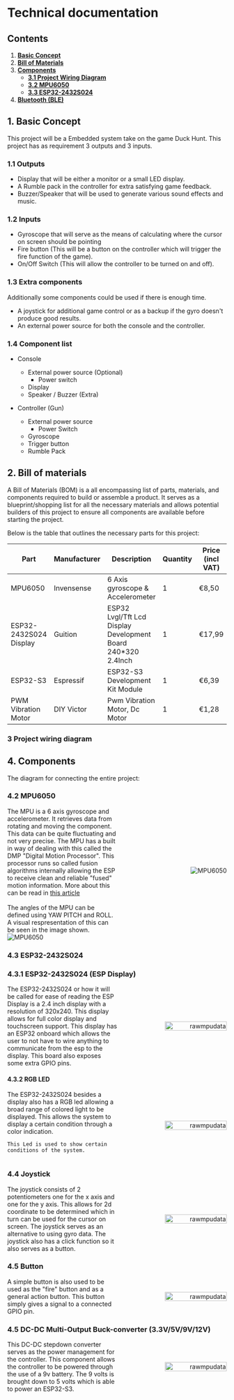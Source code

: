 # Technical documentation

## Contents
1. **[Basic Concept](#1-basic-concept)**
2. **[Bill of Materials](#2-bill-of-materials)**
3. **[Components](#3-components)**
    - **[3.1 Project Wiring Diagram](#31-project-wiring-diagram)**
    - **[3.2 MPU6050](#32-mpu6050)**
    - **[3.3 ESP32-2432S024](#33-esp32-2432s024)**
4. **[Bluetooth (BLE)](#4-bluetooth-ble)**


## 1. Basic Concept
This project will be a Embedded system take on the game Duck Hunt. This project has as requirement 3 outputs and 3 inputs.

### 1.1 Outputs
- Display that will be either a monitor or a small LED display.
- A Rumble pack in the controller for extra satisfying game feedback.
- Buzzer/Speaker that will be used to generate various sound effects and music.

### 1.2 Inputs
- Gyroscope that will serve as the means of calculating where the cursor on screen should be pointing
- Fire button (This will be a button on the controller which will trigger the fire function of the game).
- On/Off Switch (This will allow the controller to be turned on and off).

### 1.3 Extra components
Additionally some components could be used if there is enough time.
- A joystick for additional game control or as a backup if the gyro doesn't produce good results.
- An external power source for both the console and the controller.

### 1.4 Component list
- Console
    - External power source (Optional)
        - Power switch
    - Display
    - Speaker / Buzzer (Extra)

- Controller (Gun)
    - External power source
        - Power Switch
    - Gyroscope
    - Trigger button
    - Rumble Pack

## 2. Bill of materials

A Bill of Materials (BOM) is a all encompassing list of parts, materials, and components required to build or assemble a product. It serves as a blueprint/shopping list for all the necessary materials and allows potential builders of this project to ensure all components are available before starting the project.

Below is the table that outlines the necessary parts for this project:

|**Part**|**Manufacturer**|**Description**|**Quantity**|**Price (incl VAT)**|**Subtotal (incl VAT)**|**URL**|
|-|-|-|-|-|-|-|
|MPU6050|Invensense|6 Axis gyroscope & Accelerometer|1|€8,50|€8,50| [Tinytronics](https://www.tinytronics.nl/nl/sensoren/acceleratie-rotatie/mpu-6050-accelerometer-en-gyroscope-3-axis-module-3.3v-5v)|
|ESP32-2432S024 Display |Guition |ESP32 Lvgl/Tft Lcd Display Development Board 240*320 2.4Inch|1|€17,99|€17,99| [Aliexpress](https://nl.aliexpress.com/item/1005005865107357.html?spm=a2g0o.order_list.order_list_main.60.7df579d2ajZa7L&gatewayAdapt=glo2nld)|
|ESP32-S3|Espressif|ESP32-S3 Development Kit Module|1|€6,39|€6,39| [Aliexpress](https://nl.aliexpress.com/item/1005007310769585.html?src=google&pdp_npi=4%40dis%21EUR%217.22%212.32%21%21%21%21%210.9282%40%2112000040197381496%21ppc%21%21%21&src=google&albch=shopping&acnt=708-803-3821&isdl=y&slnk=&plac=&mtctp=&albbt=Google_7_shopping&aff_platform=google&aff_short_key=UneMJZVf&gclsrc=aw.ds&&albagn=888888&&ds_e_adid=&ds_e_matchtype=&ds_e_device=c&ds_e_network=x&ds_e_product_group_id=&ds_e_product_id=nl1005007310769585&ds_e_product_merchant_id=5321504273&ds_e_product_country=NL&ds_e_product_language=nl&ds_e_product_channel=online&ds_e_product_store_id=&ds_url_v=2&albcp=19207327905&albag=&isSmbAutoCall=false&needSmbHouyi=false&gad_source=1&gclid=Cj0KCQjwpP63BhDYARIsAOQkATbpjDElRXK1qK98sC1XfxLuWsL4ofrS9Beu_nlAQvX9LkUJKmlZxioaAhaxEALw_wcB#nav-specification)|
|PWM Vibration Motor|DIY Victor|Pwm Vibration Motor, Dc Motor|1|€1,28|€1,28|[Aliexpress](https://nl.aliexpress.com/item/1005006296840332.html?spm=a2g0o.order_list.order_list_main.41.ad5779d2DKfbb1&gatewayAdapt=glo2nld#nav-store)|


### 3 Project wiring diagram
## 4. Components
The diagram for connecting the entire project:


### 4.2 MPU6050 

<div style="display: flex; align-items: center;">
  <div style="flex: 1;">
    <div>
      The MPU is a 6 axis gyroscope and accelerometer. It retrieves data from rotating and moving the component.
      This data can be quite fluctuating and not very precise. The MPU has a built in way of dealing with this called the DMP "Digital Motion Processor".
      This processor runs so called fusion algorithms internally allowing the ESP to receive clean and reliable "fused" motion information. More about this can be read in <a href="https://techexplorations.com/guides/arduino/peripherals/mpu6050/">this article</a>
    </div>
    <br>
    <div>
      The angles of the MPU can be defined using YAW PITCH and ROLL. A visual respresentation of this can be seen in the image shown.
    </div>
  </div>
  <div style="flex: 1; text-align: right; height: 25%;">
    <img src="/../assets/images/components/mpu6050.jpg" alt="MPU6050" >
  </div>
</div>

<img src="/../assets/images/yawpitchroll.png" alt="MPU6050" >



### 4.3 ESP32-2432S024
### 4.3.1 ESP32-2432S024 (ESP Display)
<div style="display: flex; align-items: center;">
  <div style="flex: 1;">
    The ESP32-2432S024 or how it will be called for ease of reading the ESP Display is a 2.4 inch display with a resolution of 320x240. This display allows for full color display and touchscreen support. This display has an ESP32 onboard which allows the user to not have to wire anything to communicate from the esp to the display. This board also exposes some extra GPIO pins.
  </div>
  <div style="flex: 1; text-align: right;">
    <img src="/../assets/images/components/display-dimensions.png" alt="rawmpudata" style="width: 75%; height: auto;">
  </div>
</div>


#### 4.3.2 RGB LED
<div style="display: flex; align-items: center;">
  <div style="flex: 1;">
  	The ESP32-2432S024 besides a display also has a RGB led allowing a broad range of colored light to be displayed. This allows the system to display a certain condition through a color indication.

    This Led is used to show certain conditions of the system.
  </div>
  <div style="flex: 1; text-align: right;">
    <img src="/../assets/images/components/rgbled.png" alt="rawmpudata" style="width: 75%; height: auto;">
  </div>
</div>

### 4.4 Joystick
<div style="display: flex; align-items: center;">
  <div style="flex: 1;">
    The joystick consists of 2 potentiometers one for the x axis and one for the y axis. This allows for 2d coordinate to be determined which in turn can be used for the cursor on screen. The joystick serves as an alternative to using gyro data. The joystick also has a click function so it also serves as a button.
  </div>
  <div style="flex: 1; text-align: right;">
    <img src="/../assets/images/components/joystick.png" alt="rawmpudata" style="width: 75%; height: auto;">
  </div>
</div>

### 4.5 Button
<div style="display: flex; align-items: center;">
  <div style="flex: 1;">
    A simple button is also used to be used as the "fire" button and as a general action button. This button simply gives a signal to a connected GPIO pin.
  </div>
  <div style="flex: 1; text-align: right;">
    <img src="/../assets/images/components/button.png" alt="rawmpudata" style="width: 75%; height: auto;">
  </div>
</div>

### 4.5 DC-DC Multi-Output Buck-converter (3.3V/5V/9V/12V)
<div style="display: flex; align-items: center;">
  <div style="flex: 1;">
    This DC-DC stepdown converter serves as the power management for the controller. This component allows the controller to be powered through the use of a 9v battery. The 9 volts is brought down to 5 volts which is able to power an ESP32-S3.
  </div>
  <div style="flex: 1; text-align: right;">
    <img src="/../assets/images/components/dc-dc.png" alt="rawmpudata" style="width: 75%; height: auto;">
  </div>
</div>
